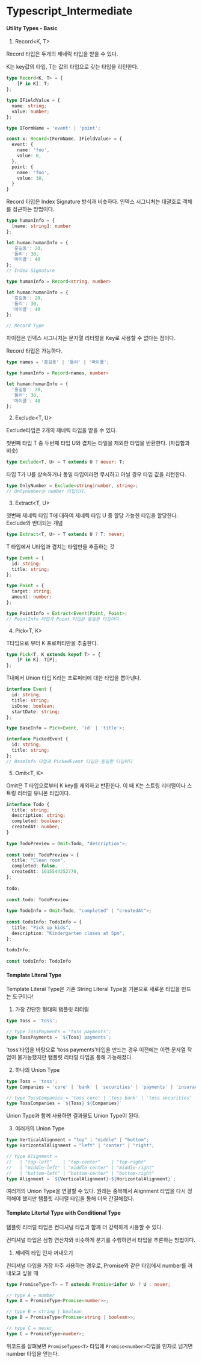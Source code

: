 # Typescript_Intermediate

#### Utility Types - Basic

1. Record<K, T>

Record 타입은 두개의 제네릭 타입을 받을 수 있다.

K는 key값의 타입, T는 값의 타입으로 갖는 타입을 리턴한다.

```typescript
type Record<K, T> = {
    [P in K]: T;
};
```

```typescript
type IFieldValue = {
  name: string;
  value: number;
};

type IFormName = 'event' | 'point';

const x: Record<IFormName, IFieldValue> = {
  event: {
    name: 'foo',
    value: 0,
  },
  point: {
    name: 'foo',
    value: 30,
  }
}
```

Record 타입은 Index Signature 방식과 비슷하다. 인덱스 시그니처는 대괄호로 객체를 접근하는 방법이다.

```typescript
type humanInfo = { 
  [name: string]: number 
};

let human:humanInfo = {
  '홍길동': 20,
  '둘리': 30,
  '마이콜': 40
};
// Index Signature

type humanInfo = Record<string, number>

let human:humanInfo = {
  '홍길동': 20,
  '둘리': 30,
  '마이콜': 40
};

// Record Type
```

차이점은 인덱스 시그니처는 문자열 리터럴을 Key로 사용할 수 없다는 점이다.

Record 타입은 가능하다.

```typescript
type names = '홍길동' | '둘리' | '마이콜';

type humanInfo = Record<names, number>

let human:humanInfo = {
  '홍길동': 20,
  '둘리': 30,
  '마이콜': 40
};
```



2. Exclude<T, U>

Exclude타입은 2개의 제네릭 타입을 받을 수 있다.

첫번째 타입 T 중 두번째 타입 U와 겹치는 타일을 제외한 타입을 반환한다. (차집합과 비슷)

```typescript
type Exclude<T, U> = T extends U ? never: T;
```

타입 T가 U를 상속하거나 동일 타입이라면 무시하고 아닐 경우 타입 값을 리턴한다.

```typescript
type OnlyNumber = Exclude<string|number, string>;
// Onlynumber는 number 타입이다.
```



3. Extract<T, U>

첫번째 제네릭 타입 T에 대하여 제네릭 타입 U 중 할당 가능한 타입을 할당한다. Exclude와 반대되는 개념

```typescript
type Extract<T, U> = T extends U ? T: never;
```

T 타입에서 U타입과 겹치는 타입만을 추출하는 것

```typescript
type Event = {
  id: string;
  title: string;
};

type Point = {
  target: string;
  amount: number;
};

type PointInfo = Extract<Event|Point, Point>;
// PointInfo 타입과 Point 타입은 동일한 타입이다.
```



4. Pick<T, K>

T타입으로 부터 K 프로퍼티만을 추출한다.

```typescript
type Pick<T, K extends keyof T> = {
    [P in K]: T[P];
};
```

T내에서 Union 타입 K라는 프로퍼티에 대한 타입을 뽑아낸다.

```typescript
interface Event {  
  id: string;
  title: string;
  isDone: boolean;
  startDate: string;
};

type BaseInfo = Pick<Event, 'id' | 'title'>;

interface PickedEvent {
  id: string;
  title: string;
};
// BaseInfo 타입과 PickedEvent 타입은 동일한 타입이다
```



5. Omit<T, K>

Omit은 T 타입으로부터 K key를 제외하고 반환한다. 이 때 K는 스트링 리터럴이나 스트링 리터럴 유니온 타입이다.

```typescript
interface Todo {
  title: string;
  description: string;
  completed: boolean;
  createdAt: number;
}
 
type TodoPreview = Omit<Todo, "description">;
 
const todo: TodoPreview = {
  title: "Clean room",
  completed: false,
  createdAt: 1615544252770,
};
 
todo;
 
const todo: TodoPreview
 
type TodoInfo = Omit<Todo, "completed" | "createdAt">;
 
const todoInfo: TodoInfo = {
  title: "Pick up kids",
  description: "Kindergarten closes at 5pm",
};
 
todoInfo;
   
const todoInfo: TodoInfo

```



#### Template Literal Type

Template Literal Type은 기존 String Literal Type을 기본으로 새로운 타입을 만드는 도구이다!



1. 가장 간단한 형태의 탬플릿 리터럴

```typescript
type Toss = 'toss';

// type TossPayments = 'toss payments';
type TossPayments = `${Toss} payments`;
```

'toss'타입을 바탕으로 'toss payments'타입을 만드는 경우 이전에는 이런 문자열 작업이 불가능했지만 탬플릿 리터럴 타입을 통해 가능해졌다.



2. 하나의 Union Type

```typescript
type Toss = 'toss';
type Companies = 'core' | 'bank' | 'securities' | 'payments' | 'insurance';

// type TossCompanies = 'toss core' | 'toss bank' | 'toss securities' | ...;
type TossCompanies = `${Toss} ${Companies}`
```

Union Type과 함께 사용하면 결과물도 Union Type이 된다.



3. 여러개의 Union Type

```typescript
type VerticalAlignment = "top" | "middle" | "bottom";
type HorizontalAlignment = "left" | "center" | "right";

// type Alignment =
//   | "top-left"    | "top-center"    | "top-right"
//   | "middle-left" | "middle-center" | "middle-right"
//   | "bottom-left" | "bottom-center" | "bottom-right"
type Alignment = `${VerticalAlignment}-${HorizontalAlignment}`;
```

여러개의 Union Type을 연결할 수 있다. 원래는 중복해서 Alignment 타입을 다시 정의해야 했지만 탬플릿 리터럴 타입을 통해 더욱 간결해졌다.



#### Template Litertal Type with Conditional Type

탬플릿 리터럴 타입은 컨디셔널 타입과 함께 더 강력하게 사용할 수 있다.



컨디셔널 타입은 삼항 연산자와 비슷하게 분기를 수행하면서 타입을 추론하는 방법이다.



1. 제네릭 타입 인자 꺼내오기

컨디셔널 타입을 가장 자주 사용하는 경우로, Promise<number>와 같은 타입에서 number를 꺼내오고 싶을 때

```typescript
type PromiseType<T> = T extends Promise<infer U> ? U : never;

// type A = number
type A = PromiseType<Promise<number>>;

// type B = string | boolean
type B = PromiseType<Promise<string | boolean>>;

// type C = never
type C = PromiseType<number>;
```

위코드를 살펴보면 `PromiseTypes<T>` 타입에 `Promise<number>`타입을 인자로 넘기면 number 타입을 얻는다.














